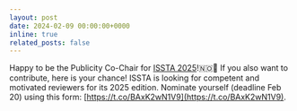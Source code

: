 ```yaml
---
layout: post
date: 2024-02-09 00:00:00+0000
inline: true
related_posts: false
---
```


Happy to be the Publicity Co-Chair for [ISSTA 2025](https://conf.researchr.org/home/issta-2025)!🇳🇴🥳 If you also want to contribute, here is your chance! ISSTA is looking for competent and motivated reviewers for its 2025 edition. Nominate yourself (deadline Feb 20) using this form: [https://t.co/BAxK2wN1V9](https://t.co/BAxK2wN1V9).

